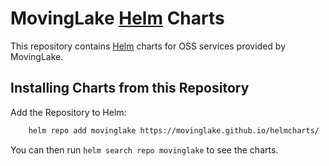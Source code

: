  # MovingLake [Helm](https://helm.sh) Charts

This repository contains [Helm](https://helm.sh) charts for OSS services provided by MovingLake.

## Installing Charts from this Repository

Add the Repository to Helm:

```bash
    helm repo add movinglake https://movinglake.github.io/helmcharts/
```

You can then run `helm search repo movinglake` to see the charts.